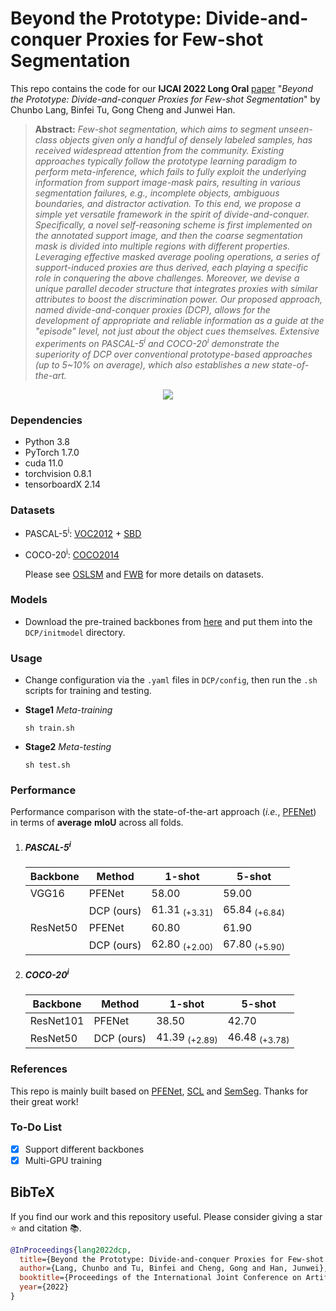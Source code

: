# Beyond the Prototype: Divide-and-conquer Proxies for Few-shot Segmentation

This repo contains the code for our **IJCAI 2022 Long Oral** [paper](http://arxiv.org/abs/2204.09903) "*Beyond the Prototype: Divide-and-conquer Proxies for Few-shot Segmentation*" by Chunbo Lang, Binfei Tu, Gong Cheng and Junwei Han.

> **Abstract:**  *Few-shot segmentation, which aims to segment unseen-class objects given only a handful of densely labeled samples, has received widespread attention from the community. Existing approaches typically follow the prototype learning paradigm to perform meta-inference, which fails to fully exploit the underlying information from support image-mask pairs, resulting in various segmentation failures, e.g., incomplete objects, ambiguous boundaries, and distractor activation. To this end, we propose a simple yet versatile framework in the spirit of divide-and-conquer. Specifically, a novel self-reasoning scheme is first implemented on the annotated support image, and then the coarse segmentation mask is divided into multiple regions with different properties. Leveraging effective masked average pooling operations, a series of support-induced proxies are thus derived, each playing a specific role in conquering the above challenges. Moreover, we devise a unique parallel decoder structure that integrates proxies with similar attributes to boost the discrimination power. Our proposed approach, named divide-and-conquer proxies (DCP), allows for the development of appropriate and reliable information as a guide at the "episode" level, not just about the object cues themselves. Extensive experiments on PASCAL-5<sup>i</sup> and COCO-20<sup>i</sup> demonstrate the superiority of DCP over conventional prototype-based approaches (up to 5~10% on average), which also establishes a new state-of-the-art.*

<p align="middle">
  <img src="figure/flowchart.jpg">
</p>

### Dependencies

- Python 3.8
- PyTorch 1.7.0
- cuda 11.0
- torchvision 0.8.1
- tensorboardX 2.14

### Datasets

- PASCAL-5<sup>i</sup>:  [VOC2012](http://host.robots.ox.ac.uk/pascal/VOC/voc2012/) + [SBD](http://home.bharathh.info/pubs/codes/SBD/download.html)
- COCO-20<sup>i</sup>:  [COCO2014](https://cocodataset.org/#download)

   Please see [OSLSM](https://arxiv.org/abs/1709.03410) and [FWB](https://openaccess.thecvf.com/content_ICCV_2019/html/Nguyen_Feature_Weighting_and_Boosting_for_Few-Shot_Segmentation_ICCV_2019_paper.html) for more details on datasets. 

### Models

- Download the pre-trained backbones from [here](https://drive.google.com/file/d/1AQcvMHHpURZM67MMgV-S3T0Kz-h2q7FR/view?usp=sharing) and put them into the `DCP/initmodel` directory. 

### Usage

- Change configuration via the `.yaml` files in `DCP/config`, then run the `.sh` scripts for training and testing.

- **Stage1** *Meta-training*


  ```
  sh train.sh
  ```

- **Stage2** *Meta-testing*


  ```
  sh test.sh
  ```


### Performance

Performance comparison with the state-of-the-art approach (_i.e._, [PFENet](https://github.com/dvlab-research/PFENet)) in terms of **average** **mIoU** across all folds. 

1. ##### PASCAL-5<sup>i</sup>

   | Backbone | Method     | 1-shot                   | 5-shot                   |
   | -------- | ---------- | ------------------------ | ------------------------ |
   | VGG16    | PFENet     | 58.00                    | 59.00                    |
   |          | DCP (ours) | 61.31 <sub>(+3.31)</sub> | 65.84 <sub>(+6.84)</sub> |
   | ResNet50 | PFENet     | 60.80                    | 61.90                    |
   |          | DCP (ours) | 62.80 <sub>(+2.00)</sub> | 67.80 <sub>(+5.90)</sub> |

2. ##### COCO-20<sup>i</sup>

   | Backbone  | Method     | 1-shot                   | 5-shot                   |
   | --------- | ---------- | ------------------------ | ------------------------ |
   | ResNet101 | PFENet     | 38.50                    | 42.70                    |
   | ResNet50  | DCP (ours) | 41.39 <sub>(+2.89)</sub> | 46.48 <sub>(+3.78)</sub> |

### References

This repo is mainly built based on [PFENet](https://github.com/dvlab-research/PFENet), [SCL](https://github.com/zbf1991/SCL) and [SemSeg](https://github.com/hszhao/semseg). Thanks for their great work!

### To-Do List

- [x] Support different backbones
- [x] Multi-GPU training

## BibTeX

If you find our work and this repository useful. Please consider giving a star :star: and citation &#x1F4DA;.

```bibtex
@InProceedings{lang2022dcp,
  title={Beyond the Prototype: Divide-and-conquer Proxies for Few-shot Segmentation},
  author={Lang, Chunbo and Tu, Binfei and Cheng, Gong and Han, Junwei},
  booktitle={Proceedings of the International Joint Conference on Artificial Intelligence (IJCAI)},
  year={2022}
}
```
